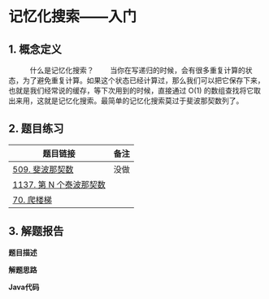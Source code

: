 

# 记忆化搜索——入门

## 1. 概念定义

   什么是记忆化搜索？
  当你在写递归的时候，会有很多重复计算的状态，为了避免重复计算。如果这个状态已经计算过，那么我们可以把它保存下来，也就是我们经常说的缓存，等下次用到的时候，直接通过 O(1) 的数组查找将它取出来用，这就是记忆化搜索。最简单的记忆化搜索莫过于斐波那契数列了。

## 2. 题目练习

| 题目链接                                                     | 备注 |
| ------------------------------------------------------------ | ---- |
| [509. 斐波那契数](https://leetcode.cn/problems/fibonacci-number/) | 没做 |
| [1137. 第 N 个泰波那契数](https://leetcode.cn/problems/n-th-tribonacci-number/) |      |
| [70. 爬楼梯](https://leetcode.cn/problems/climbing-stairs/)  |      |



## 3. 解题报告

**题目描述**

**解题思路**

**Java代码**

```java

```

